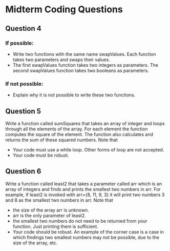 # Midterm Coding Questions

## Question 4
### If possible:
* Write two functions with the same name swapValues. Each function takes two parameters and swaps their values.
* The first swapValues function takes two integers as parameters. The second swapValues function takes two booleans as parameters.
### If not possible:
* Explain why it is not possible to write these two functions.

## Question 5
Write a function called sumSquares that takes an array of integer and loops through all the elements of the array. For each element the function computes the square of the element. The function also calculates and returns the sum of these squared numbers.
Note that
* Your code must use a while loop. Other forms of loop are not accepted.
* Your code must be robust.

## Question 6
Write a function called least2 that takes a parameter called arr which is an array of integers and finds and prints the smallest two numbers in arr. 
For example, if least2 is invoked with arr={8, 11, 9, 3} it will print two numbers 3 and 8 as the smallest two numbers in arr.
Note that
* the size of the array arr is unknown.
* arr is the only parameter of least2.
* the smallest two numbers do not need to be returned from your function. Just printing them is sufficient.
* Your code should be robust. An example of the corner case is a case in which findings two smallest numbers may not be possible, due to the size of the array, etc.

